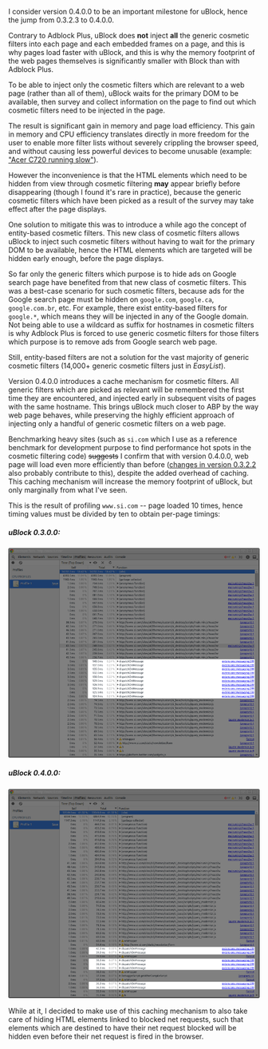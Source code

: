 I consider version 0.4.0.0 to be an important milestone for uBlock, hence the jump from 0.3.2.3 to 0.4.0.0.

Contrary to Adblock Plus, uBlock does **not** inject **all** the generic cosmetic filters into each page and each embedded frames on a page, and this is why pages load faster with uBlock, and this is why the memory footprint of the web pages themselves is significantly smaller with Block than with Adblock Plus.

To be able to inject only the cosmetic filters which are relevant to a web page (rather than all of them), uBlock waits for the primary DOM to be available, then survey and collect information on the page to find out which cosmetic filters need to be injected in the page.

The result is significant gain in memory and page load efficiency. This gain in memory and CPU efficiency translates directly in more freedom for the user to enable more filter lists without severely crippling the browser speed, and without causing less powerful devices to become unusable (example: ["Acer C720 running slow"](http://www.reddit.com/r/chromeos/comments/2d60ed/acer_c720_running_slow/cjmkbgy)).

However the inconvenience is that the HTML elements which need to be hidden from view through cosmetic filtering **may** appear briefly before disappearing (though I found it's rare in practice), because the generic cosmetic filters which have been picked as a result of the survey may take effect after the page displays.

One solution to mitigate this was to introduce a while ago the concept of entity-based cosmetic filters. This new class of cosmetic filters allows uBlock to inject such cosmetic filters without having to wait for the primary DOM to be available, hence the HTML elements which are targeted will be hidden early enough, before the page displays.

So far only the generic filters which purpose is to hide ads on Google search page have benefited from that new class of cosmetic filters. This was a best-case scenario for such cosmetic filters, because ads for the Google search page must be hidden on `google.com`, `google.ca`, `google.com.br`, etc. For example, there exist entity-based filters for `google.*`, which means they will be injected in any of the Google domain. Not being able to use a wildcard as suffix for hostnames in cosmetic filters is why Adblock Plus is forced to use generic cosmetic filters for those filters which purpose is to remove ads from Google search web page.

Still, entity-based filters are not a solution for the vast majority of generic cosmetic filters (14,000+ generic cosmetic filters just in _EasyList_).

Version 0.4.0.0 introduces a cache mechanism for cosmetic filters. All generic filters which are picked as relevant will be remembered the first time they are encountered, and injected early in subsequent visits of pages with the same hostname. This brings uBlock much closer to ABP by the way web page behaves, while preserving the highly efficient approach of injecting only a handful of generic cosmetic filters on a web page.

Benchmarking heavy sites (such as `si.com` which I use as a reference benchmark for development purpose to find performance hot spots in the cosmetic filtering code) ~~suggests~~ I confirm that with version 0.4.0.0, web page will load even more efficiently than before ([changes in version 0.3.2.2](https://github.com/gorhill/uBlock/releases/tag/0.3.2.2) also probably contribute to this), despite the added overhead of caching. This caching mechanism will increase the memory footprint of uBlock, but only marginally from what I've seen.

This is the result of profiling `www.si.com` -- page loaded 10 times, hence timing values must be divided by ten to obtain per-page timings:

##### uBlock 0.3.0.0:

![uBlock 0.3.0.0](https://raw.githubusercontent.com/gorhill/uBlock/master/doc/img/profiling-cosmetic-filters-v0.3.png)

##### uBlock 0.4.0.0:

![uBlock 0.4.0.0](https://raw.githubusercontent.com/gorhill/uBlock/master/doc/img/profiling-cosmetic-filters-v0.4.png)

While at it, I decided to make use of this caching mechanism to also take care of hiding HTML elements linked to blocked net requests, such that elements which are destined to have their net request blocked will be hidden even before their net request is fired in the browser.
